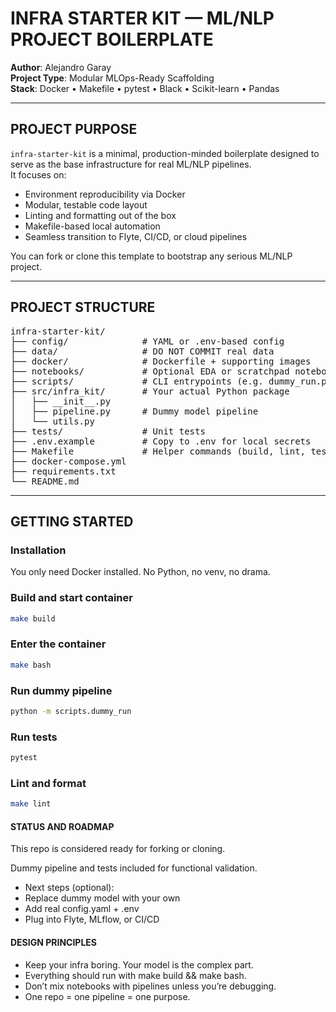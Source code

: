 # INFRA STARTER KIT — ML/NLP PROJECT BOILERPLATE  
**Author**: Alejandro Garay  
**Project Type**: Modular MLOps-Ready Scaffolding  
**Stack**: Docker • Makefile • pytest • Black • Scikit-learn • Pandas  

---

## PROJECT PURPOSE

`infra-starter-kit` is a minimal, production-minded boilerplate designed to serve as the base infrastructure for real ML/NLP pipelines.  
It focuses on:

- Environment reproducibility via Docker  
- Modular, testable code layout  
- Linting and formatting out of the box  
- Makefile-based local automation  
- Seamless transition to Flyte, CI/CD, or cloud pipelines  

You can fork or clone this template to bootstrap any serious ML/NLP project.

---

## PROJECT STRUCTURE

<pre>
infra-starter-kit/
├── config/              # YAML or .env-based config
├── data/                # DO NOT COMMIT real data
├── docker/              # Dockerfile + supporting images
├── notebooks/           # Optional EDA or scratchpad notebooks
├── scripts/             # CLI entrypoints (e.g. dummy_run.py)
├── src/infra_kit/       # Your actual Python package
│   ├── __init__.py
│   ├── pipeline.py      # Dummy model pipeline
│   └── utils.py
├── tests/               # Unit tests
├── .env.example         # Copy to .env for local secrets
├── Makefile             # Helper commands (build, lint, test, etc.)
├── docker-compose.yml
├── requirements.txt
└── README.md
</pre>

---

## GETTING STARTED

### Installation

You only need Docker installed. No Python, no venv, no drama.

### Build and start container

```bash
make build
```

### Enter the container

```bash
make bash
```

### Run dummy pipeline

```bash
python -m scripts.dummy_run
```

### Run tests

```bash
pytest
```

### Lint and format

```bash
make lint
```

#### STATUS AND ROADMAP

This repo is considered ready for forking or cloning.

Dummy pipeline and tests included for functional validation.

- Next steps (optional):
- Replace dummy model with your own
- Add real config.yaml + .env
- Plug into Flyte, MLflow, or CI/CD

#### DESIGN PRINCIPLES

- Keep your infra boring. Your model is the complex part.
- Everything should run with make build && make bash.
- Don’t mix notebooks with pipelines unless you’re debugging.
- One repo = one pipeline = one purpose.